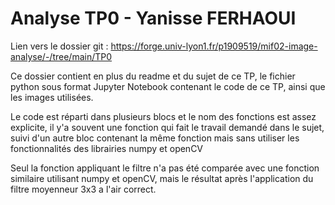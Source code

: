 # Analyse TP0 - Yanisse FERHAOUI

Lien vers le dossier git : https://forge.univ-lyon1.fr/p1909519/mif02-image-analyse/-/tree/main/TP0

Ce dossier contient en plus du readme et du sujet de ce TP, le fichier python sous format Jupyter Notebook contenant le code de ce TP, ainsi que les images utilisées.

Le code est réparti dans plusieurs blocs et le nom des fonctions est assez explicite, il y'a souvent une fonction qui fait le travail demandé dans le sujet, suivi d'un autre bloc contenant la même fonction mais sans utiliser les fonctionnalités des librairies numpy et openCV

Seul la fonction appliquant le filtre n'a pas été comparée avec une fonction similaire utilisant numpy et openCV, mais le résultat après l'application du filtre moyenneur 3x3 a l'air correct.